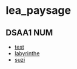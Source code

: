 # lea_paysage

## DSAA1 NUM
* [test](https://leadablain.github.io/lea_paysage/tutu.html)
* [labyrinthe](https://leadablain.github.io/lea_paysage/labyrinthe.html)
* [suzi](https://leadablain.github.io/lea_paysage/suzi.html)